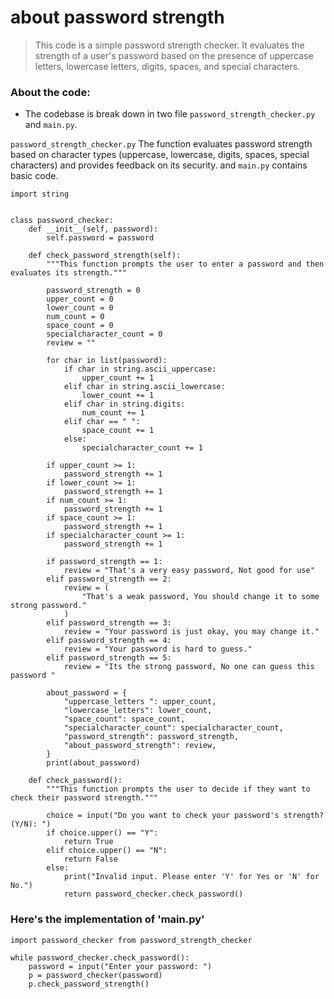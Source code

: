 # about password strength

> This code is a simple password strength checker. 
It evaluates the strength of a user's password based on the presence of 
uppercase letters, lowercase letters, digits, spaces, and special characters. 

### About the code:

- The codebase is break down in two file `password_strength_checker.py` and `main.py`.

`password_strength_checker.py` The function evaluates password strength based on character types (uppercase, lowercase, digits, spaces, special characters) and provides feedback on its security.
and `main.py` contains basic code.

```
import string


class password_checker:
    def __init__(self, password):
        self.password = password

    def check_password_strength(self):
        """This function prompts the user to enter a password and then evaluates its strength."""

        password_strength = 0
        upper_count = 0
        lower_count = 0
        num_count = 0
        space_count = 0
        specialcharacter_count = 0
        review = ""

        for char in list(password):
            if char in string.ascii_uppercase:
                upper_count += 1
            elif char in string.ascii_lowercase:
                lower_count += 1
            elif char in string.digits:
                num_count += 1
            elif char == " ":
                space_count += 1
            else:
                specialcharacter_count += 1

        if upper_count >= 1:
            password_strength += 1
        if lower_count >= 1:
            password_strength += 1
        if num_count >= 1:
            password_strength += 1
        if space_count >= 1:
            password_strength += 1
        if specialcharacter_count >= 1:
            password_strength += 1

        if password_strength == 1:
            review = "That's a very easy password, Not good for use"
        elif password_strength == 2:
            review = (
                "That's a weak password, You should change it to some strong password."
            )
        elif password_strength == 3:
            review = "Your password is just okay, you may change it."
        elif password_strength == 4:
            review = "Your password is hard to guess."
        elif password_strength == 5:
            review = "Its the strong password, No one can guess this password "

        about_password = {
            "uppercase_letters ": upper_count,
            "lowercase_letters": lower_count,
            "space_count": space_count,
            "specialcharacter_count": specialcharacter_count,
            "password_strength": password_strength,
            "about_password_strength": review,
        }
        print(about_password)

    def check_password():
        """This function prompts the user to decide if they want to check their password strength."""

        choice = input("Do you want to check your password's strength? (Y/N): ")
        if choice.upper() == "Y":
            return True
        elif choice.upper() == "N":
            return False
        else:
            print("Invalid input. Please enter 'Y' for Yes or 'N' for No.")
            return password_checker.check_password()

```
### Here's the implementation of 'main.py'
```
import password_checker from password_strength_checker

while password_checker.check_password():
    password = input("Enter your password: ")
    p = password_checker(password)
    p.check_password_strength()
```